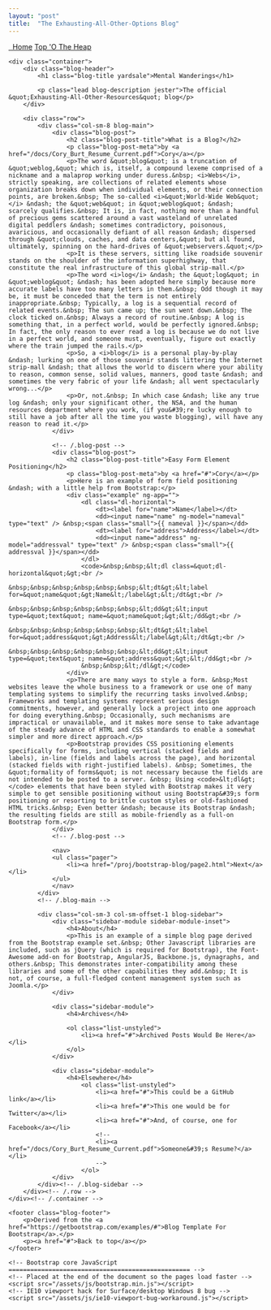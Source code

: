 ```yaml
---
layout: "post"
title:  "The Exhausting-All-Other-Options Blog"
---
```


<html lang="en">
<head>
	<meta charset="utf-8" />
	<meta content="width=device-width, initial-scale=1" name="viewport" /><!-- The above 3 meta tags *must* come first in the head; any other head content must come *after* these tags -->
	<meta content="Mental Wanderer's Mental Wanderings" name="description" />
	<meta content="Cory D. Burt" name="author" />
	<meta content="IE=edge" http-equiv="X-UA-Compatible" />
	<link href="/assets/images/favicon.ico" rel="icon" />
	<title>Mental Wanderings</title>
	<!-- Bootstrap core CSS -->
	<link href="/assets/css/bootstrap.min.css" rel="stylesheet" /><!-- Font Awesomeness -->
	<link href="/assets/css/font-awesome.css" rel="stylesheet" /><!-- Local core CSS -->
	<link href="/assets/css/core.css" rel="stylesheet" />
	<link href="/assets/css/font-families.css" rel="stylesheet" />
    <link href="/assets/css/blog.css" rel="stylesheet" /><!-- Custom styles for this template -->
    <!-- HTML5 shim and Respond.js for IE8 support of HTML5 elements and media queries --><!--[if lt IE 9]>
      <script src="https://oss.maxcdn.com/html5shiv/3.7.2/html5shiv.min.js"></script>
      <script src="https://oss.maxcdn.com/respond/1.4.2/respond.min.js"></script>
    <![endif]--><!--- Hosted versions of the dygraphs, jQuery, and AngularJS libraries...
    <script src="https://cdnjs.cloudflare.com/ajax/libs/dygraph/1.1.1/dygraph-combined.js"></script>
    -->
    <script src="https://ajax.googleapis.com/ajax/libs/jquery/1.11.3/jquery.min.js"></script>
    <script src="https://ajax.googleapis.com/ajax/libs/angularjs/1.3.14/angular.min.js"></script>
</head>

<body>
    <div class="blog-masthead">
        <div class="container">
            <nav class="blog-nav"><a class="blog-nav-item active" href="/">&nbsp; Home</a> <a class="blog-nav-item" href="/proj/bootstrap-blog/">Top &#39;O The Heap</a></nav>
        </div>
    </div>

    <div class="container">
        <div class="blog-header">
            <h1 class="blog-title yardsale">Mental Wanderings</h1>

            <p class="lead blog-description jester">The official &quot;Exhausting-All-Other-Resources&quot; blog</p>
        </div>

        <div class="row">
            <div class="col-sm-8 blog-main">
                <div class="blog-post">
                    <h2 class="blog-post-title">What is a Blog?</h2>
                    <p class="blog-post-meta">by <a href="/docs/Cory_Burt_Resume_Current.pdf">Cory</a></p>
                    <p>The word &quot;blog&quot; is a truncation of &quot;weblog,&quot; which is, itself, a compound lexeme comprised of a nickname and a malaprop working under duress.&nbsp; <i>Webs</i>, strictly speaking, are collections of related elements whose organization breaks down when individual elements, or their connection points, are broken.&nbsp; The so-called <i>&quot;World-Wide Web&quot;</i> &ndash; the &quot;web&quot; in &quot;weblog&quot; &ndash; scarcely qualifies.&nbsp; It is, in fact, nothing more than a handful of precious gems scattered around a vast wasteland of unrelated digital peddlers &ndash; sometimes contradictory, poisonous, avaricious, and occasionally defiant of all reason &ndash; dispersed through &quot;clouds, caches, and data centers,&quot; but all found, ultimately, spinning on the hard-drives of &quot;webservers.&quot;</p>
                    <p>It is these servers, sitting like roadside souvenir stands on the shoulder of the information superhighway, that constitute the real infrastructure of this global strip-mall.</p>
                    <p>The word <i>log</i> &ndash; the &quot;log&quot; in &quot;weblog&quot; &ndash; has been adopted here simply because more accurate labels have too many letters in them.&nbsp; Odd though it may be, it must be conceded that the term is not entirely inappropriate.&nbsp; Typically, a log is a sequential record of related events.&nbsp; The sun came up; the sun went down.&nbsp; The clock ticked on.&nbsp; Always a record of routine.&nbsp; A log is something that, in a perfect world, would be perfectly ignored.&nbsp; In fact, the only reason to ever read a log is because we do not live in a perfect world, and someone must, eventually, figure out exactly where the train jumped the rails.</p>
                    <p>So, a <i>blog</i> is a personal play-by-play &ndash; lurking on one of those souvenir stands littering the Internet strip-mall &ndash; that allows the world to discern where your ability to reason, common sense, solid values, manners, good taste &ndash; and sometimes the very fabric of your life &ndash; all went spectacularly wrong...</p>
                    <p>Or, not.&nbsp; In which case &ndash; like any true log &ndash; only your significant other, the NSA, and the human resources department where you work, (if you&#39;re lucky enough to still have a job after all the time you waste blogging), will have any reason to read it.</p>
                </div>

                <!-- /.blog-post -->
                <div class="blog-post">
                    <h2 class="blog-post-title">Easy Form Element Positioning</h2>
                    <p class="blog-post-meta">by <a href="#">Cory</a></p>
                    <p>Here is an example of form field positioning &ndash; with a little help from Bootstrap:</p>
                    <div class="example" ng-app="">
                        <dl class="dl-horizontal">
                            <dt><label for="name">Name</label></dt>
                            <dd><input name="name" ng-model="nameval" type="text" /> &nbsp;<span class="small">{{ nameval }}</span></dd>
                            <dt><label for="address">Address</label></dt>
                            <dd><input name="address" ng-model="addressval" type="text" /> &nbsp;<span class="small">{{ addressval }}</span></dd>
                        </dl>
                        <code>&nbsp;&nbsp;&lt;dl class=&quot;dl-horizontal&quot;&gt;<br />
                        &nbsp;&nbsp;&nbsp;&nbsp;&nbsp;&nbsp;&lt;dt&gt;&lt;label for=&quot;name&quot;&gt;Name&lt;/label&gt;&lt;/dt&gt;<br />
                        &nbsp;&nbsp;&nbsp;&nbsp;&nbsp;&nbsp;&lt;dd&gt;&lt;input type=&quot;text&quot; name=&quot;name&quot;&gt;&lt;/dd&gt;<br />
                        &nbsp;&nbsp;&nbsp;&nbsp;&nbsp;&nbsp;&lt;dt&gt;&lt;label for=&quot;address&quot;&gt;Address&lt;/label&gt;&lt;/dt&gt;<br />
                        &nbsp;&nbsp;&nbsp;&nbsp;&nbsp;&nbsp;&lt;dd&gt;&lt;input type=&quot;text&quot; name=&quot;address&quot;&gt;&lt;/dd&gt;<br />
                        &nbsp;&nbsp;&lt;/dl&gt;</code>
                    </div>
                    <p>There are many ways to style a form. &nbsp;Most websites leave the whole business to a framework or use one of many templating systems to simplify the recurring tasks involved.&nbsp; Frameworks and templating systems represent serious design commitments, however, and generally lock a project into one approach for doing everything.&nbsp; Occasionally, such mechanisms are impractical or unavailable, and it makes more sense to take advantage of the steady advance of HTML and CSS standards to enable a somewhat simpler and more direct approach.</p>
                    <p>Bootstrap provides CSS positioning elements specifically for forms, including vertical (stacked fields and labels), in-line (fields and labels across the page), and horizontal (stacked fields with right-justified labels). &nbsp; Sometimes, the &quot;formality of forms&quot; is not necessary because the fields are not intended to be posted to a server. &nbsp; Using <code>&lt;dl&gt;</code> elements that have been styled with Bootstrap makes it very simple to get sensible positioning without using Bootstrap&#39;s form positioning or resorting to brittle custom styles or old-fashioned HTML tricks.&nbsp; Even better &ndash; because its Bootstrap &ndash; the resulting fields are still as mobile-friendly as a full-on Bootstrap form.</p>
                </div>
                <!-- /.blog-post -->

                <nav>
                <ul class="pager">
                    <li><a href="/proj/bootstrap-blog/page2.html">Next</a></li>
                </ul>
                </nav>
            </div>
            <!-- /.blog-main -->

            <div class="col-sm-3 col-sm-offset-1 blog-sidebar">
                <div class="sidebar-module sidebar-module-inset">
                    <h4>About</h4>
                    <p>This is an example of a simple blog page derived from the Bootstrap example set.&nbsp; Other Javascript libraries are included, such as jQuery (which is required for Bootstrap), the Font-Awesome add-on for Bootstrap, AngularJS, Backbone.js, dynagraphs, and others.&nbsp; This demonstrates inter-compatibility among these libraries and some of the other capabilities they add.&nbsp; It is not, of course, a full-fledged content management system such as Joomla.</p>
                </div>

                <div class="sidebar-module">
                    <h4>Archives</h4>

                    <ol class="list-unstyled">
                        <li><a href="#">Archived Posts Would Be Here</a></li>
                    </ol>
                </div>

                <div class="sidebar-module">
                    <h4>Elsewhere</h4>
                        <ol class="list-unstyled">
                            <li><a href="#">This could be a GitHub link</a></li>
                            <li><a href="#">This one would be for Twitter</a></li>
                            <li><a href="#">And, of course, one for Facebook</a></li>
                            <!--
                            <li><a href="/docs/Cory_Burt_Resume_Current.pdf">Someone&#39;s Resume?</a></li>
                            -->
                        </ol>
                </div>
            </div><!-- /.blog-sidebar -->
        </div><!-- /.row -->
    </div><!-- /.container -->

    <footer class="blog-footer">
        <p>Derived from the <a href="https://getbootstrap.com/examples/#">Blog Template For Bootstrap</a>.</p>
        <p><a href="#">Back to top</a></p>
    </footer>

    <!-- Bootstrap core JavaScript
    ================================================== -->
    <!-- Placed at the end of the document so the pages load faster -->
    <script src="/assets/js/bootstrap.min.js"></script>
    <!-- IE10 viewport hack for Surface/desktop Windows 8 bug -->
    <script src="/assets/js/ie10-viewport-bug-workaround.js"></script>
</body>
</html>
